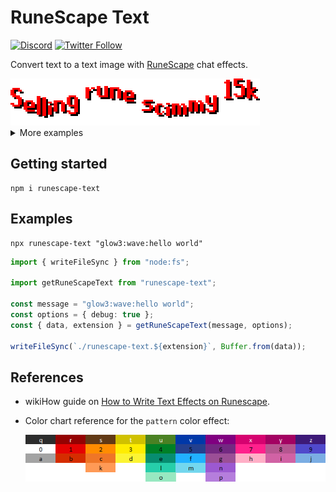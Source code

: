 # RuneScape Text

[![Discord](https://discord.com/api/guilds/258167954913361930/embed.png)](https://discord.gg/WjEFnzC) [![Twitter Follow](https://img.shields.io/twitter/follow/peterthehan.svg?style=social)](https://twitter.com/peterthehan)

Convert text to a text image with [RuneScape](https://www.runescape.com/) chat effects.

<div>
  <img
    src="https://raw.githubusercontent.com/peterthehan/runescape-text/master/assets/selling_rune_scimmy_15k.gif"
    title="Selling rune scimmy 15k"
    alt="Selling rune scimmy 15k"
  />
</div>

<details>
  <summary>More examples</summary>

  <div>
    <img
      src="https://raw.githubusercontent.com/peterthehan/runescape-text/master/assets/default_styling.png"
      title="Default styling"
      alt="Default styling"
    />
  </div>

  <div>
    <img
      src="https://raw.githubusercontent.com/peterthehan/runescape-text/master/assets/free_armor_trimming.gif"
      title="Free armor trimming!"
      alt="Free armor trimming!"
    />
  </div>

  <div>
    <img
      src="https://raw.githubusercontent.com/peterthehan/runescape-text/master/assets/fun_things_are_fun.gif"
      title="Fun things are fun."
      alt="Fun things are fun."
    />
  </div>

  <div>
    <img
      src="https://raw.githubusercontent.com/peterthehan/runescape-text/master/assets/lorem_ipsum.gif"
      title="Lorem ipsum"
      alt="Lorem ipsum"
    />
  </div>
</details>

## Getting started

```
npm i runescape-text
```

## Examples

```
npx runescape-text "glow3:wave:hello world"
```

```ts
import { writeFileSync } from "node:fs";

import getRuneScapeText from "runescape-text";

const message = "glow3:wave:hello world";
const options = { debug: true };
const { data, extension } = getRuneScapeText(message, options);

writeFileSync(`./runescape-text.${extension}`, Buffer.from(data));
```

## References

- wikiHow guide on [How to Write Text Effects on Runescape](https://www.wikihow.com/Write-Text-Effects-on-Runescape).
- Color chart reference for the `pattern` color effect:

  <div>
    <img
      src="https://raw.githubusercontent.com/peterthehan/runescape-text/master/assets/ColourChart.png"
      title="Pattern color chart"
      alt="Pattern color chart"
    />
  </div>

